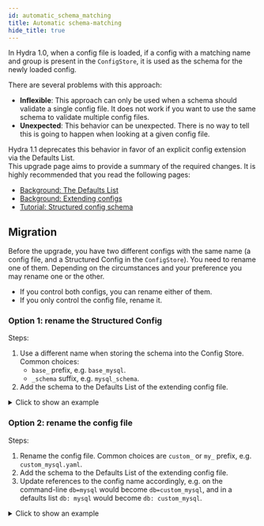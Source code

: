 ```yaml
---
id: automatic_schema_matching
title: Automatic schema-matching
hide_title: true
---
```


In Hydra 1.0, when a config file is loaded, if a config with a matching name and group is present in the `ConfigStore`,
it is used as the schema for the newly loaded config.

There are several problems with this approach:

- **Inflexible**: This approach can only be used when a schema should validate a single config file.
It does not work if you want to use the same schema to validate multiple config files.
- **Unexpected**: This behavior can be unexpected. There is no way to tell this is going to happen when looking at a given
config file.

Hydra 1.1 deprecates this behavior in favor of an explicit config extension via the Defaults List.  
This upgrade page aims to provide a summary of the required changes. It is highly recommended that you read the following pages:
- [Background: The Defaults List](../../advanced/defaults_list.md)
- [Background: Extending configs](../../patterns/extending_configs.md)
- [Tutorial: Structured config schema](../../tutorials/structured_config/5_schema.md)


## Migration
Before the upgrade, you have two different configs with the same name (a config file, and a Structured Config in the `ConfigStore`).
You need to rename one of them. Depending on the circumstances and your preference you may rename one or the other.
- If you control both configs, you can rename either of them. 
- If you only control the config file, rename it.

### Option 1: rename the Structured Config
Steps:
1. Use a different name when storing the schema into the Config Store. Common choices:
   - `base_` prefix, e.g. `base_mysql`.
   - `_schema` suffix, e.g. `mysql_schema`.
2. Add the schema to the Defaults List of the extending config file.

<details><summary>Click to show an example</summary>

#### Hydra 1.0
<div className="row">
<div className="col col--6">

```yaml title="db/mysql.yaml"
# @package _group_
host: localhost
port: 3306






```
</div>
<div className="col col--6">

```python title="db/mysql schema in the ConfigStore"
@dataclass
class MySQLConfig:
    host: str
    port: int

cs = ConfigStore.instance()
cs.store(group="db",
         name="mysql", 
         node=MySQLConfig)
```
</div>
</div>

#### Hydra 1.1
<div className="row">
<div className="col col--6">

```yaml title="db/mysql.yaml" {1,2}
defaults:
  - base_mysql

host: localhost
port: 3306




```
</div>
<div className="col col--6">

```python title="db/mysql schema in the ConfigStore" {8}
@dataclass
class MySQLConfig:
    host: str
    port: int

cs = ConfigStore.instance()
cs.store(group="db",
         name="base_mysql", 
         node=MySQLConfig)
```
</div>
</div>

</details>

### Option 2: rename the config file
Steps:
1. Rename the config file. Common choices are `custom_` or `my_` prefix, e.g. `custom_mysql.yaml`.
2. Add the schema to the Defaults List of the extending config file.
3. Update references to the config name accordingly, e.g. on the command-line `db=mysql` would become `db=custom_mysql`, and in a defaults list `db: mysql` would become `db: custom_mysql`.


<details><summary>Click to show an example</summary>

#### Hydra 1.0
<div className="row">
<div className="col col--6">

```yaml title="db/mysql.yaml"
# @package _group_
host: localhost
port: 3306






```
</div>
<div className="col col--6">

```python title="db/mysql schema in the ConfigStore"
@dataclass
class MySQLConfig:
    host: str
    port: int

cs = ConfigStore.instance()
cs.store(group="db",
         name="mysql", 
         node=MySQLConfig)
```
</div>
</div>

#### Hydra 1.1
Rename `db/mysql.yaml` to `db/custom_mysql.yaml` and explicitly add the schema to the Defaults List:
<div className="row">

<div className="col col--6">

```yaml title="db/custom_mysql.yaml" {1,2}
defaults:
  - mysql

host: localhost
port: 3306




```
</div>
<div className="col col--6">

```python title="db/mysql schema in the ConfigStore"




                   NO CHANGES




```
</div>
</div>

</details>
